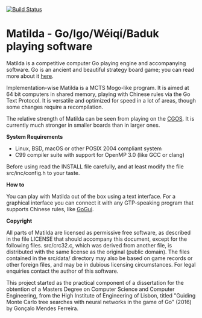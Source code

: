 [![Build Status](https://travis-ci.org/gonmf/matilda.svg?branch=master)](https://travis-ci.org/gonmf/matilda)

Matilda - Go/Igo/Wéiqí/Baduk playing software
===

Matilda is a competitive computer Go playing engine and accompanying software.
Go is an ancient and beautiful strategy board game; you can read more about it
[here](http://senseis.xmp.net/?WhatIsGo).

Implementation-wise Matilda is a MCTS Mogo-like program. It is aimed at 64 bit
computers in shared memory, playing with Chinese rules via the Go Text Protocol.
It is versatile and optimized for speed in a lot of areas, though some changes
require a recompilation.

The relative strength of Matilda can be seen from playing on the
[CGOS](http://www.yss-aya.com/cgos/9x9/bayes.html). It is currently much
stronger in smaller boards than in larger ones.

**System Requirements**

  - Linux, BSD, macOS or other POSIX 2004 compliant system
  - C99 compiler suite with support for OpenMP 3.0 (like GCC or clang)

Before using read the INSTALL file carefully, and at least modify the file
src/inc/config.h to your taste.

**How to**

You can play with Matilda out of the box using a text interface. For a graphical
interface you can connect it with any GTP-speaking program that supports Chinese
rules, like [GoGui](http://gogui.sourceforge.net/).

**Copyright**

All parts of Matilda are licensed as permissive free software, as described in
the file LICENSE that should accompany this document, except for the following
files. src/crc32.c, which was derived from another file, is distributed with the
same license as the original (public domain). The files contained in the
src/data/ directory may also be based on game records or other foreign files,
and may be in dubious licensing circumstances. For legal enquiries contact the
author of this software.

This project started as the practical component of a dissertation for the
obtention of a Masters Degree on Computer Science and Computer Engineering, from
the High Institute of Engineering of Lisbon, titled "Guiding Monte Carlo tree
searches with neural networks in the game of Go" (2016) by Gonçalo Mendes Ferreira.
